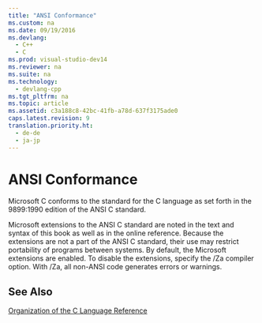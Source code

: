 ```yaml
---
title: "ANSI Conformance"
ms.custom: na
ms.date: 09/19/2016
ms.devlang: 
  - C++
  - C
ms.prod: visual-studio-dev14
ms.reviewer: na
ms.suite: na
ms.technology: 
  - devlang-cpp
ms.tgt_pltfrm: na
ms.topic: article
ms.assetid: c3a188c8-42bc-41fb-a78d-637f3175ade0
caps.latest.revision: 9
translation.priority.ht: 
  - de-de
  - ja-jp
---
```

# ANSI Conformance
Microsoft C conforms to the standard for the C language as set forth in the 9899:1990 edition of the ANSI C standard.  
  
 Microsoft extensions to the ANSI C standard are noted in the text and syntax of this book as well as in the online reference. Because the extensions are not a part of the ANSI C standard, their use may restrict portability of programs between systems. By default, the Microsoft extensions are enabled. To disable the extensions, specify the /Za compiler option. With /Za, all non-ANSI code generates errors or warnings.  
  
## See Also  
 [Organization of the C Language Reference](../vs140/Organization-of-the-C-Language-Reference.md)